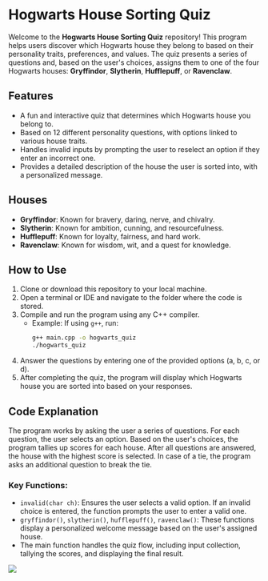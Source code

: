 # Hogwarts House Sorting Quiz

Welcome to the **Hogwarts House Sorting Quiz** repository! This program helps users discover which Hogwarts house they belong to based on their personality traits, preferences, and values. The quiz presents a series of questions and, based on the user's choices, assigns them to one of the four Hogwarts houses: **Gryffindor**, **Slytherin**, **Hufflepuff**, or **Ravenclaw**.

## Features
- A fun and interactive quiz that determines which Hogwarts house you belong to.
- Based on 12 different personality questions, with options linked to various house traits.
- Handles invalid inputs by prompting the user to reselect an option if they enter an incorrect one.
- Provides a detailed description of the house the user is sorted into, with a personalized message.

## Houses
- **Gryffindor**: Known for bravery, daring, nerve, and chivalry.
- **Slytherin**: Known for ambition, cunning, and resourcefulness.
- **Hufflepuff**: Known for loyalty, fairness, and hard work.
- **Ravenclaw**: Known for wisdom, wit, and a quest for knowledge.

## How to Use
1. Clone or download this repository to your local machine.
2. Open a terminal or IDE and navigate to the folder where the code is stored.
3. Compile and run the program using any C++ compiler.
   - Example: If using `g++`, run:
     ```bash
     g++ main.cpp -o hogwarts_quiz
     ./hogwarts_quiz
     ```
4. Answer the questions by entering one of the provided options (a, b, c, or d).
5. After completing the quiz, the program will display which Hogwarts house you are sorted into based on your responses.

## Code Explanation
The program works by asking the user a series of questions. For each question, the user selects an option. Based on the user's choices, the program tallies up scores for each house. After all questions are answered, the house with the highest score is selected. In case of a tie, the program asks an additional question to break the tie.

### Key Functions:
- `invalid(char ch)`: Ensures the user selects a valid option. If an invalid choice is entered, the function prompts the user to enter a valid one.
- `gryffindor()`, `slytherin()`, `hufflepuff()`, `ravenclaw()`: These functions display a personalized welcome message based on the user's assigned house.
- The main function handles the quiz flow, including input collection, tallying the scores, and displaying the final result.

<!DOCTYPE html>
<html>
<body>

<img src="Hat.jpg">

</body>
</html>
